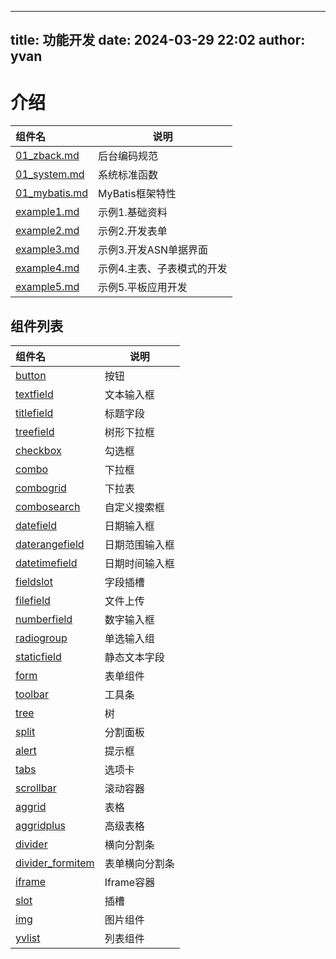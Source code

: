 ---
title: 功能开发
date: 2024-03-29 22:02
author: yvan
------

# 介绍

| 组件名                              | 说明             |
|:---------------------------------|----------------|
| [01_zback.md](./01_zback.md)     | 后台编码规范         |
| [01_system.md](./01_system.md)   | 系统标准函数         |
| [01_mybatis.md](./01_system.md)  | MyBatis框架特性   |
| [example1.md](./01_zexample1.md) | 示例1.基础资料       |
| [example2.md](./01_zexample2.md) | 示例2.开发表单       |
| [example3.md](./01_zexample3.md) | 示例3.开发ASN单据界面  |
| [example4.md](./01_zexample4.md) | 示例4.主表、子表模式的开发 |
| [example5.md](./01_zexample5.md) | 示例5.平板应用开发     |

## 组件列表

| 组件名                          | 说明 | 
|:-----------------------------|--|
| [button](02_button.md)       | 按钮 |
| [textfield](03_textfield.md) | 文本输入框 |
| [titlefield](./04_titlefield.md) | 标题字段 |
| [treefield](./05_treefield.md) | 树形下拉框 |
| [checkbox](./06_checkbox.md) | 勾选框 |
| [combo](./07_combo.md) | 下拉框 |
| [combogrid](./08_combogrid.md) | 下拉表 |
| [combosearch](./09_combosearch.md) | 自定义搜索框 |
| [datefield](./10_datefield.md) | 日期输入框 |
| [daterangefield](./11_daterangefield.md) | 日期范围输入框 |
| [datetimefield](./12_datetimefield.md) | 日期时间输入框 |
| [fieldslot](./12_fieldslot.md) | 字段插槽 |
| [filefield](./13_filefield.md) | 文件上传 |
| [numberfield](./14_numberfield.md) |  数字输入框 |
| [radiogroup](./15_radiogroup.md) | 单选输入组 |
| [staticfield](./16_staticfield.md) | 静态文本字段 |
| [form](./17_form.md) | 表单组件 |
| [toolbar](./18_toolbar.md) | 工具条 |
| [tree](./19_tree.md) | 树 |
| [split](./20_split.md) | 分割面板 |
| [alert](./21_alert.md) | 提示框 |
| [tabs](./22_tabs.md) | 选项卡 |
| [scrollbar](./23_scrollbar.md) | 滚动容器 |
| [aggrid](./24_aggrid.md) | 表格 |
| [aggridplus](./25_aggridplus.md) | 高级表格 |
| [divider](./26_divider.md) | 横向分割条 |
| [divider_formitem](./27_divider_formitem.md) | 表单横向分割条 |
| [iframe](./28_iframe.md) | Iframe容器 |
| [slot](./29_slot.md) | 插槽 |
| [img](./31_img.md) | 图片组件 |
| [yvlist](./34_yvlist.md) | 列表组件 |
